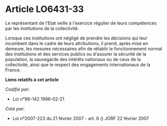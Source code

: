 # Article LO6431-33

Le représentant de l'Etat veille à l'exercice régulier de leurs compétences par les institutions de la collectivité.

Lorsque ces institutions ont négligé de prendre les décisions qui leur incombent dans le cadre de leurs attributions, il
prend, après mise en demeure, les mesures nécessaires afin de rétablir le fonctionnement normal des institutions et des
services publics ou d'assurer la sécurité de la population, la sauvegarde des intérêts nationaux ou de ceux de la
collectivité, ainsi que le respect des engagements internationaux de la France.

**Liens relatifs à cet article**

_Codifié par_:

  - Loi n°96-142 1996-02-21

_Créé par_:

  - Loi n°2007-223 du 21 février 2007 - art. 6 () JORF 22 février 2007
